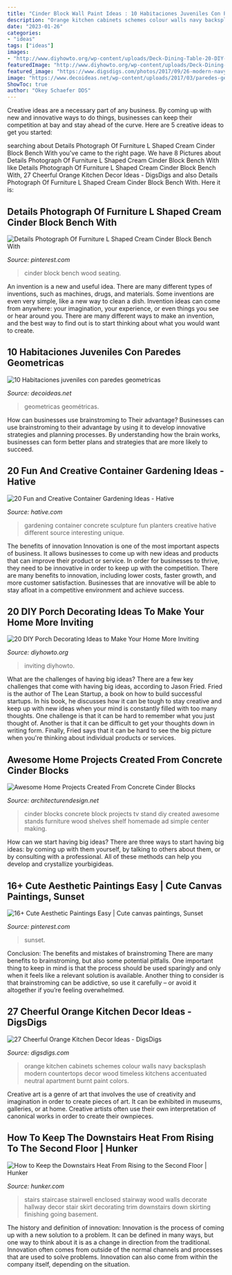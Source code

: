 ```yaml
---
title: "Cinder Block Wall Paint Ideas : 10 Habitaciones Juveniles Con Paredes Geometricas"
description: "Orange kitchen cabinets schemes colour walls navy backsplash modern countertops decor wood timeless kitchens accentuated neutral apartment burnt paint colors"
date: "2023-01-26"
categories:
- "ideas"
tags: ["ideas"]
images:
- "http://www.diyhowto.org/wp-content/uploads/Deck-Dining-Table-20-DIY-Porch-Decorating-Ideas-Projects-DIYHowto.jpg"
featuredImage: "http://www.diyhowto.org/wp-content/uploads/Deck-Dining-Table-20-DIY-Porch-Decorating-Ideas-Projects-DIYHowto.jpg"
featured_image: "https://www.digsdigs.com/photos/2017/09/26-modern-navy-cabinets-are-accentuated-with-an-orange-backsplash-and-neutral-wood-countertops.jpg"
image: "https://www.decoideas.net/wp-content/uploads/2017/03/paredes-geometricas-1.jpg"
ShowToc: true
author: "Okey Schaefer DDS"
---
```



Creative ideas are a necessary part of any business. By coming up with new and innovative ways to do things, businesses can keep their competition at bay and stay ahead of the curve. Here are 5 creative ideas to get you started:

	

		
searching about Details Photograph Of Furniture L Shaped Cream Cinder Block Bench With you've came to the right page. We have 8 Pictures about Details Photograph Of Furniture L Shaped Cream Cinder Block Bench With like Details Photograph Of Furniture L Shaped Cream Cinder Block Bench With, 27 Cheerful Orange Kitchen Decor Ideas - DigsDigs and also Details Photograph Of Furniture L Shaped Cream Cinder Block Bench With. Here it is:
		
    
## Details Photograph Of Furniture L Shaped Cream Cinder Block Bench With

<img loading=lazy src="https://i.pinimg.com/736x/7a/57/27/7a572712dce154dc576dd8284814652c--cinder-block-bench-cinder-blocks.jpg" onerror="this.onerror=null;this.src='https://tse2.mm.bing.net/th?id=OIP.3_wewX_3Epj-xvPhTRHqegHaLE&amp;pid=15.1';" alt="Details Photograph Of Furniture L Shaped Cream Cinder Block Bench With">

_Source: pinterest.com_

>cinder block bench wood seating. 

	

An invention is a new and useful idea. There are many different types of inventions, such as machines, drugs, and materials. Some inventions are even very simple, like a new way to clean a dish. Invention ideas can come from anywhere: your imagination, your experience, or even things you see or hear around you. There are many different ways to make an invention, and the best way to find out is to start thinking about what you would want to create.

    
## 10 Habitaciones Juveniles Con Paredes Geometricas

<img loading=lazy src="https://www.decoideas.net/wp-content/uploads/2017/03/paredes-geometricas-1.jpg" onerror="this.onerror=null;this.src='https://tse3.mm.bing.net/th?id=OIP.vU3PbbYH8yPgsrdgsHofgAHaJ_&amp;pid=15.1';" alt="10 Habitaciones juveniles con paredes geometricas">

_Source: decoideas.net_

>geometricas geométricas. 

	

How can businesses use brainstroming to Their advantage?
Businesses can use brainstroming to their advantage by using it to develop innovative strategies and planning processes. By understanding how the brain works, businesses can form better plans and strategies that are more likely to succeed.

    
## 20 Fun And Creative Container Gardening Ideas - Hative

<img loading=lazy src="https://hative.com/wp-content/uploads/2014/11/container-gardening-ideas/9-concrete-sculpture-gardening.jpg" onerror="this.onerror=null;this.src='https://tse2.mm.bing.net/th?id=OIP.cbD5ktlbGPAkDhat5Q9BvAHaIc&amp;pid=15.1';" alt="20 Fun and Creative Container Gardening Ideas - Hative">

_Source: hative.com_

>gardening container concrete sculpture fun planters creative hative different source interesting unique. 

	

The benefits of innovation
Innovation is one of the most important aspects of business. It allows businesses to come up with new ideas and products that can improve their product or service. In order for businesses to thrive, they need to be innovative in order to keep up with the competition. There are many benefits to innovation, including lower costs, faster growth, and more customer satisfaction. Businesses that are innovative will be able to stay afloat in a competitive environment and achieve success.

    
## 20 DIY Porch Decorating Ideas To Make Your Home More Inviting

<img loading=lazy src="http://www.diyhowto.org/wp-content/uploads/Deck-Dining-Table-20-DIY-Porch-Decorating-Ideas-Projects-DIYHowto.jpg" onerror="this.onerror=null;this.src='https://tse1.mm.bing.net/th?id=OIP.q1szzX69EbQxp9lKjl9UMwHaJ8&amp;pid=15.1';" alt="20 DIY Porch Decorating Ideas to Make Your Home More Inviting">

_Source: diyhowto.org_

>inviting diyhowto. 

	

What are the challenges of having big ideas?
There are a few key challenges that come with having big ideas, according to Jason Fried. Fried is the author of The Lean Startup, a book on how to build successful startups. In his book, he discusses how it can be tough to stay creative and keep up with new ideas when your mind is constantly filled with too many thoughts. 
One challenge is that it can be hard to remember what you just thought of. Another is that it can be difficult to get your thoughts down in writing form. Finally, Fried says that it can be hard to see the big picture when you're thinking about individual products or services.

    
## Awesome Home Projects Created From Concrete Cinder Blocks

<img loading=lazy src="http://cdn.architecturendesign.net/wp-content/uploads/2015/12/AD-Cinder-Block-Projects-13.jpg" onerror="this.onerror=null;this.src='https://tse1.mm.bing.net/th?id=OIP.qZ-S_KpSZbCkW2OFWgkb1AHaLD&amp;pid=15.1';" alt="Awesome Home Projects Created From Concrete Cinder Blocks">

_Source: architecturendesign.net_

>cinder blocks concrete block projects tv stand diy created awesome stands furniture wood shelves shelf homemade ad simple center making. 

	

How can we start having big ideas?
There are three ways to start having big ideas: by coming up with them yourself, by talking to others about them, or by consulting with a professional. All of these methods can help you develop and crystallize yourbigideas.

    
## 16+ Cute Aesthetic Paintings Easy | Cute Canvas Paintings, Sunset

<img loading=lazy src="https://i.pinimg.com/736x/cf/cd/de/cfcddef504a09469176c93f3b31c53e8.jpg" onerror="this.onerror=null;this.src='https://tse2.mm.bing.net/th?id=OIP.5QDCSc9gxblq3kiY05dUCAHaKE&amp;pid=15.1';" alt="16+ Cute Aesthetic Paintings Easy | Cute canvas paintings, Sunset">

_Source: pinterest.com_

>sunset. 

	

Conclusion: The benefits and mistakes of brainstroming
There are many benefits to brainstroming, but also some potential pitfalls. One important thing to keep in mind is that the process should be used sparingly and only when it feels like a relevant solution is available. Another thing to consider is that brainstroming can be addictive, so use it carefully – or avoid it altogether if you’re feeling overwhelmed.

    
## 27 Cheerful Orange Kitchen Decor Ideas - DigsDigs

<img loading=lazy src="https://www.digsdigs.com/photos/2017/09/26-modern-navy-cabinets-are-accentuated-with-an-orange-backsplash-and-neutral-wood-countertops.jpg" onerror="this.onerror=null;this.src='https://tse4.mm.bing.net/th?id=OIP.50_3UwELDd4Jn8NZGQBjuwHaJ4&amp;pid=15.1';" alt="27 Cheerful Orange Kitchen Decor Ideas - DigsDigs">

_Source: digsdigs.com_

>orange kitchen cabinets schemes colour walls navy backsplash modern countertops decor wood timeless kitchens accentuated neutral apartment burnt paint colors. 

	

Creative art is a genre of art that involves the use of creativity and imagination in order to create pieces of art. It can be exhibited in museums, galleries, or at home. Creative artists often use their own interpretation of canonical works in order to create their ownpieces.

    
## How To Keep The Downstairs Heat From Rising To The Second Floor | Hunker

<img loading=lazy src="https://img.hunkercdn.com/640/photos.demandstudios.com/getty/article/83/84/80509463.jpg" onerror="this.onerror=null;this.src='https://tse2.mm.bing.net/th?id=OIP.x4ydnfYzF1gjbYdwkogfEgHaLG&amp;pid=15.1';" alt="How to Keep the Downstairs Heat From Rising to the Second Floor | Hunker">

_Source: hunker.com_

>stairs staircase stairwell enclosed stairway wood walls decorate hallway decor stair skirt decorating trim downstairs down skirting finishing going basement. 

	

The history and definition of innovation:
Innovation is the process of coming up with a new solution to a problem. It can be defined in many ways, but one way to think about it is as a change in direction from the traditional. Innovation often comes from outside of the normal channels and processes that are used to solve problems. Innovation can also come from within the company itself, depending on the situation.

